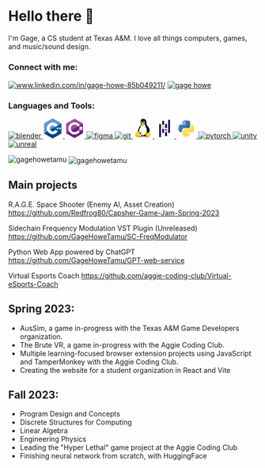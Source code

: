 # Hello there 👋

I'm Gage, a CS student at Texas A&M. I love all things computers, games, and music/sound design.

<h3 align="left">Connect with me:</h3>
<p align="left">
<a href="https://linkedin.com/in/gage-howe-85b049211/" target="blank"><img align="center" src="https://raw.githubusercontent.com/rahuldkjain/github-profile-readme-generator/master/src/images/icons/Social/linked-in-alt.svg" alt="www.linkedin.com/in/gage-howe-85b049211/" height="30" width="40" /></a>
<a href="https://www.leetcode.com/gage howe" target="blank"><img align="center" src="https://raw.githubusercontent.com/rahuldkjain/github-profile-readme-generator/master/src/images/icons/Social/leet-code.svg" alt="gage howe" height="30" width="40" /></a>
</p>

<h3 align="left">Languages and Tools:</h3>
<p align="left"> <a href="https://www.blender.org/" target="_blank" rel="noreferrer"> <img src="https://download.blender.org/branding/community/blender_community_badge_white.svg" alt="blender" width="40" height="40"/> </a> <a href="https://www.w3schools.com/cpp/" target="_blank" rel="noreferrer"> <img src="https://raw.githubusercontent.com/devicons/devicon/master/icons/cplusplus/cplusplus-original.svg" alt="cplusplus" width="40" height="40"/> </a> <a href="https://www.w3schools.com/cs/" target="_blank" rel="noreferrer"> <img src="https://raw.githubusercontent.com/devicons/devicon/master/icons/csharp/csharp-original.svg" alt="csharp" width="40" height="40"/> </a> <a href="https://www.figma.com/" target="_blank" rel="noreferrer"> <img src="https://www.vectorlogo.zone/logos/figma/figma-icon.svg" alt="figma" width="40" height="40"/> </a> <a href="https://git-scm.com/" target="_blank" rel="noreferrer"> <img src="https://www.vectorlogo.zone/logos/git-scm/git-scm-icon.svg" alt="git" width="40" height="40"/> </a> <a href="https://www.linux.org/" target="_blank" rel="noreferrer"> <img src="https://raw.githubusercontent.com/devicons/devicon/master/icons/linux/linux-original.svg" alt="linux" width="40" height="40"/> </a> <a href="https://pandas.pydata.org/" target="_blank" rel="noreferrer"> <img src="https://raw.githubusercontent.com/devicons/devicon/2ae2a900d2f041da66e950e4d48052658d850630/icons/pandas/pandas-original.svg" alt="pandas" width="40" height="40"/> </a> <a href="https://www.python.org" target="_blank" rel="noreferrer"> <img src="https://raw.githubusercontent.com/devicons/devicon/master/icons/python/python-original.svg" alt="python" width="40" height="40"/> </a> <a href="https://pytorch.org/" target="_blank" rel="noreferrer"> <img src="https://www.vectorlogo.zone/logos/pytorch/pytorch-icon.svg" alt="pytorch" width="40" height="40"/> </a> <a href="https://unity.com/" target="_blank" rel="noreferrer"> <img src="https://www.vectorlogo.zone/logos/unity3d/unity3d-icon.svg" alt="unity" width="40" height="40"/> </a> <a href="https://unrealengine.com/" target="_blank" rel="noreferrer"> <img src="https://raw.githubusercontent.com/kenangundogan/fontisto/036b7eca71aab1bef8e6a0518f7329f13ed62f6b/icons/svg/brand/unreal-engine.svg" alt="unreal" width="40" height="40"/> </a> </p>

<p><img align="left" src="https://github-readme-stats.vercel.app/api/top-langs?username=gagehowetamu&show_icons=true&locale=en&layout=compact" alt="gagehowetamu" /></p>

<p>&nbsp;<img align="center" src="https://github-readme-stats.vercel.app/api?username=gagehowetamu&show_icons=true&locale=en" alt="gagehowetamu" /></p>

## Main projects

R.A.G.E. Space Shooter (Enemy AI, Asset Creation)
https://github.com/Redfrog80/Capsher-Game-Jam-Spring-2023
  
Sidechain Frequency Modulation VST Plugin (Unreleased)
https://github.com/GageHoweTamu/SC-FreqModulator
  
Python Web App powered by ChatGPT
https://github.com/GageHoweTamu/GPT-web-service

Virtual Esports Coach
https://github.com/aggie-coding-club/Virtual-eSports-Coach

## Spring 2023:
* AusSim, a game in-progress with the Texas A&M Game Developers organization.
* The Brute VR, a game in-progress with the Aggie Coding Club.
* Multiple learning-focused browser extension projects using JavaScript and TamperMonkey with the Aggie Coding Club.
* Creating the website for a student organization in React and Vite



## Fall 2023:
* Program Design and Concepts
* Discrete Structures for Computing
* Linear Algebra
* Engineering Physics
* Leading the "Hyper Lethal" game project at the Aggie Coding Club
* Finishing neural network from scratch, with HuggingFace

<!--

Here are some ideas to get you started:

- 🔭 I’m currently working on ...
- 🌱 I’m currently learning ...
- 👯 I’m looking to collaborate on ...
- 🤔 I’m looking for help with ...
- 💬 Ask me about ...
- 📫 How to reach me: ...
- 😄 Pronouns: ...
- ⚡ Fun fact: ...
-->
